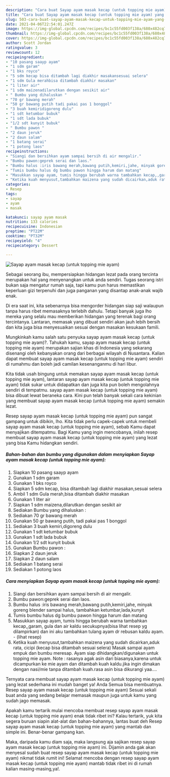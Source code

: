 ```yaml
---
description: "Cara buat Sayap ayam masak kecap (untuk topping mie ayam) yang nikmat Untuk Jualan"
title: "Cara buat Sayap ayam masak kecap (untuk topping mie ayam) yang nikmat Untuk Jualan"
slug: 503-cara-buat-sayap-ayam-masak-kecap-untuk-topping-mie-ayam-yang-nikmat-untuk-jualan
date: 2021-04-06T22:54:01.247Z
image: https://img-global.cpcdn.com/recipes/bc1c55fd003f138a/680x482cq70/sayap-ayam-masak-kecap-untuk-topping-mie-ayam-foto-resep-utama.jpg
thumbnail: https://img-global.cpcdn.com/recipes/bc1c55fd003f138a/680x482cq70/sayap-ayam-masak-kecap-untuk-topping-mie-ayam-foto-resep-utama.jpg
cover: https://img-global.cpcdn.com/recipes/bc1c55fd003f138a/680x482cq70/sayap-ayam-masak-kecap-untuk-topping-mie-ayam-foto-resep-utama.jpg
author: Scott Jordan
ratingvalue: 3
reviewcount: 12
recipeingredient:
- "10 pasang saayp ayam"
- "1 sdm garam"
- "1 bks royco"
- "5 sdm kecap bisa ditambah lagi diakhir masakansesuai selera"
- "1 sdm Gula merahbisa ditambah diakhir masakan"
- "1 liter air"
- "1 sdm maizenadilarutkan dengan sesikit air"
- " Bumbu yang dihaluskan "
- "70 gr bawang merah"
- "50 gr bawang putih tadi pakai pas 1 bonggol"
- "3 buah kemiridigoreng dulu"
- "1 sdt ketumbar bubuk"
- "1 sdt lada bubuk"
- "1/2 sdt kunyit bubuk"
- " Bumbu pawon "
- "2 daun jeruk"
- "2 daun salam"
- "1 batang serai"
- "1 potong laos"
recipeinstructions:
- "Siangi dan bersihkan ayam sampai bersih di air mengalir."
- "Bumbu pawon:geprek serai dan laos."
- "Bumbu halus :iris bawang merah,bawang putih,kemiri,jahe, minyak goreng blender sampai halus, tambahkan ketumbar,lada,kunyit"
- "Tumis bumbu halus dg bumbu pawon hingga harum dan matang"
- "Masukkan sayap ayam, tumis hingga berubah warna tambahkan kecap,,garam, gula dan air kaldu secukupnya(bisa lihat resep yg dilampirkan) dan ini aku tambahkan tulang ayam dr rebusan kaldu ayam.           (lihat resep)"
- "Ketika kuah menyusut,tambahkan maizena yang sudah dicairkan,aduk rata, cicipi (kecap bisa ditambah sesuai selera) Masak sampai ayam empuk dan bumbu meresap. Ayam siap dihidangkan/digunakan untuk topping mie ayam. Note : rasanya agak asin dari biasanya,karena untuk dicampurkan ke mie ayam dan ditambah kuah kaldu.jika ingin dimakan dengan nasi/mie tanpa ditambah kuah.rasa asin bisa dikurangi yaa...."
categories:
- Resep
tags:
- sayap
- ayam
- masak

katakunci: sayap ayam masak 
nutrition: 133 calories
recipecuisine: Indonesian
preptime: "PT22M"
cooktime: "PT32M"
recipeyield: "4"
recipecategory: Dessert

---
```



![Sayap ayam masak kecap (untuk topping mie ayam)](https://img-global.cpcdn.com/recipes/bc1c55fd003f138a/680x482cq70/sayap-ayam-masak-kecap-untuk-topping-mie-ayam-foto-resep-utama.jpg)

Sebagai seorang ibu, mempersiapkan hidangan lezat pada orang tercinta merupakan hal yang menyenangkan untuk anda sendiri. Tugas seorang istri bukan saja mengatur rumah saja, tapi kamu pun harus memastikan keperluan gizi terpenuhi dan juga panganan yang disantap anak-anak wajib enak.

Di era  saat ini, kita sebenarnya bisa mengorder hidangan siap saji walaupun tanpa harus ribet memasaknya terlebih dahulu. Tetapi banyak juga lho mereka yang selalu mau memberikan hidangan yang terenak bagi orang tercintanya. Lantaran, memasak yang dibuat sendiri akan jauh lebih bersih dan kita juga bisa menyesuaikan sesuai dengan masakan kesukaan famili. 



Mungkinkah kamu salah satu penyuka sayap ayam masak kecap (untuk topping mie ayam)?. Tahukah kamu, sayap ayam masak kecap (untuk topping mie ayam) merupakan sajian khas di Indonesia yang sekarang disenangi oleh kebanyakan orang dari berbagai wilayah di Nusantara. Kalian dapat membuat sayap ayam masak kecap (untuk topping mie ayam) sendiri di rumahmu dan boleh jadi camilan kesenanganmu di hari libur.

Kita tidak usah bingung untuk memakan sayap ayam masak kecap (untuk topping mie ayam), lantaran sayap ayam masak kecap (untuk topping mie ayam) tidak sukar untuk didapatkan dan juga kita pun boleh mengolahnya sendiri di tempatmu. sayap ayam masak kecap (untuk topping mie ayam) bisa dibuat lewat beraneka cara. Kini pun telah banyak sekali cara kekinian yang membuat sayap ayam masak kecap (untuk topping mie ayam) semakin lezat.

Resep sayap ayam masak kecap (untuk topping mie ayam) pun sangat gampang untuk dibikin, lho. Kita tidak perlu capek-capek untuk membeli sayap ayam masak kecap (untuk topping mie ayam), sebab Kamu dapat menyajikan ditempatmu. Bagi Kamu yang ingin mencobanya, inilah resep membuat sayap ayam masak kecap (untuk topping mie ayam) yang lezat yang bisa Kamu hidangkan sendiri.

<!--inarticleads1-->

##### Bahan-bahan dan bumbu yang digunakan dalam menyiapkan Sayap ayam masak kecap (untuk topping mie ayam):

1. Siapkan 10 pasang saayp ayam
1. Gunakan 1 sdm garam
1. Gunakan 1 bks royco
1. Siapkan 5 sdm kecap, bisa ditambah lagi diakhir masakan,sesuai selera
1. Ambil 1 sdm Gula merah,bisa ditambah diakhir masakan
1. Gunakan 1 liter air
1. Siapkan 1 sdm maizena,dilarutkan dengan sesikit air
1. Sediakan  Bumbu yang dihaluskan :
1. Sediakan 70 gr bawang merah
1. Gunakan 50 gr bawang putih, tadi pakai pas 1 bonggol
1. Sediakan 3 buah kemiri,digoreng dulu
1. Gunakan 1 sdt ketumbar bubuk
1. Gunakan 1 sdt lada bubuk
1. Gunakan 1/2 sdt kunyit bubuk
1. Gunakan  Bumbu pawon :
1. Siapkan 2 daun jeruk
1. Siapkan 2 daun salam
1. Sediakan 1 batang serai
1. Sediakan 1 potong laos




<!--inarticleads2-->

##### Cara menyiapkan Sayap ayam masak kecap (untuk topping mie ayam):

1. Siangi dan bersihkan ayam sampai bersih di air mengalir.
1. Bumbu pawon:geprek serai dan laos.
1. Bumbu halus :iris bawang merah,bawang putih,kemiri,jahe, minyak goreng blender sampai halus, tambahkan ketumbar,lada,kunyit
1. Tumis bumbu halus dg bumbu pawon hingga harum dan matang
1. Masukkan sayap ayam, tumis hingga berubah warna tambahkan kecap,,garam, gula dan air kaldu secukupnya(bisa lihat resep yg dilampirkan) dan ini aku tambahkan tulang ayam dr rebusan kaldu ayam. -           (lihat resep)
1. Ketika kuah menyusut,tambahkan maizena yang sudah dicairkan,aduk rata, cicipi (kecap bisa ditambah sesuai selera) Masak sampai ayam empuk dan bumbu meresap. Ayam siap dihidangkan/digunakan untuk topping mie ayam. Note : rasanya agak asin dari biasanya,karena untuk dicampurkan ke mie ayam dan ditambah kuah kaldu.jika ingin dimakan dengan nasi/mie tanpa ditambah kuah.rasa asin bisa dikurangi yaa....




Ternyata cara membuat sayap ayam masak kecap (untuk topping mie ayam) yang lezat sederhana ini mudah banget ya! Anda Semua bisa membuatnya. Resep sayap ayam masak kecap (untuk topping mie ayam) Sesuai sekali buat anda yang sedang belajar memasak maupun juga untuk kamu yang sudah jago memasak.

Apakah kamu tertarik mulai mencoba membuat resep sayap ayam masak kecap (untuk topping mie ayam) enak tidak ribet ini? Kalau tertarik, yuk kita segera buruan siapin alat-alat dan bahan-bahannya, lantas buat deh Resep sayap ayam masak kecap (untuk topping mie ayam) yang mantab dan simple ini. Benar-benar gampang kan. 

Maka, daripada kamu diam saja, maka langsung aja sajikan resep sayap ayam masak kecap (untuk topping mie ayam) ini. Dijamin anda gak akan menyesal sudah buat resep sayap ayam masak kecap (untuk topping mie ayam) nikmat tidak rumit ini! Selamat mencoba dengan resep sayap ayam masak kecap (untuk topping mie ayam) mantab tidak ribet ini di rumah kalian masing-masing,ya!.

